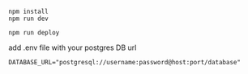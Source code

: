 ```
npm install
npm run dev
```

```
npm run deploy
```

add .env file with your postgres DB url

```
DATABASE_URL="postgresql://username:password@host:port/database"
```
